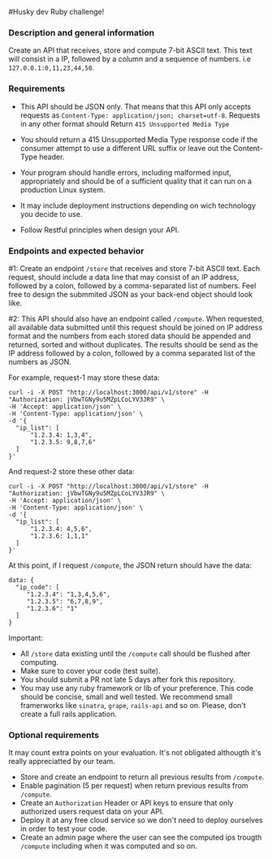 #Husky dev Ruby challenge!

### Description and general information

Create an API that receives, store and compute 7-bit ASCII text. This text will consist in a IP, followed by a column and a sequence of numbers. i.e `127.0.0.1:0,11,23,44,50`.

### Requirements

- This API should be JSON only. That means that this API only accepts requests as `Content-Type: application/json; charset=utf-8`. Requests in any other format should Return `415 Unsupported Media Type`

- You should return a 415 Unsupported Media Type response code if the consumer attempt to use a different URL suffix or leave out the Content-Type header.

- Your program should handle errors, including malformed input, appropriately and should be of a sufficient quality that it can run on a production Linux system. 

- It may include deployment instructions depending on wich technology you decide to use. 

- Follow Restful principles when design your API.

### Endpoints and expected behavior

#1: Create an endpoint `/store` that receives and store 7-bit ASCII text. Each request, should include a data line that may consist of an IP address, followed by a colon, followed by a comma-separated list of numbers. Feel free to design the submmited JSON as your back-end object should look like.

#2: This API should also have an endpoint called `/compute`. When requested, all available data submitted until this request should be joined on IP address format and the numbers from each stored data should be appended and returned, sorted and without duplicates. The results should be send as the IP address followed by a colon, followed by a comma separated list of the numbers as JSON.

For example, request-1 may store these data:
```
curl -i -X POST "http://localhost:3000/api/v1/store" -H "Authorization: jVbwTGNy9u5MZpLCoLYV3JR9" \
-H 'Accept: application/json' \
-H 'Content-Type: application/json' \
-d '{
  "ip_list": [
      "1.2.3.4: 1,3,4",
      "1.2.3.5: 9,8,7,6"      
  ]
}'
```

And request-2 store these other data:
```
curl -i -X POST "http://localhost:3000/api/v1/store" -H "Authorization: jVbwTGNy9u5MZpLCoLYV3JR9" \
-H 'Accept: application/json' \
-H 'Content-Type: application/json' \
-d '{
  "ip_list": [
      "1.2.3.4: 4,5,6",
      "1.2.3.6: 1,1,1"
  ]
}'
``` 

At this point, if I request `/compute`, the JSON return should have the data:
```
data: {
  "ip_code": [
     "1.2.3.4": "1,3,4,5,6",
     "1.2.3.5": "6,7,8,9",
     "1.2.3.6": "1"
  ]
}
```

Important: 
- All `/store` data existing until the `/compute` call should be flushed after computing.
- Make sure to cover your code (test suite).
- You should submit a PR not late 5 days after fork this repository.
- You may use any ruby framework or lib of your preference. This code should be concise, small and well tested. We recommend small framerworks like `sinatra`, `grape`, `rails-api` and so on. Please, don't create a full rails application.

### Optional requirements

It may count extra points on your evaluation. It's not obligated althougth it's really appreciatted by our team.

- Store and create an endpoint to return all previous results from `/compute`.
- Enable pagination (5 per request) when return previous results from `/compute`.
- Create an `Authorization` Header or API keys to ensure that only authorized users request data on your API.
- Deploy it at any free cloud service so we don't need to deploy ourselves in order to test your code.
- Create an admin page where the user can see the computed ips trougth `/compute` including when it was computed and so on.
